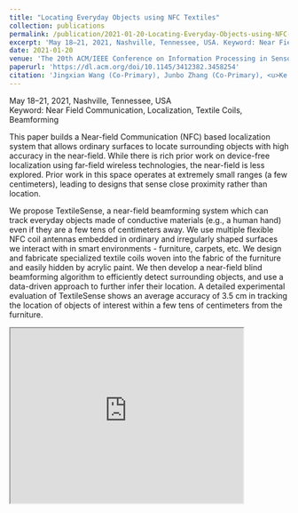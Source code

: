 ```yaml
---
title: "Locating Everyday Objects using NFC Textiles"
collection: publications
permalink: /publication/2021-01-20-Locating-Everyday-Objects-using-NFC-Textiles
excerpt: 'May 18–21, 2021, Nashville, Tennessee, USA. Keyword: Near Field Communication, Localization, Textile Coils, Beamforming'
date: 2021-01-20
venue: 'The 20th ACM/IEEE Conference on Information Processing in Sensor Networks (IPSN)'
paperurl: 'https://dl.acm.org/doi/10.1145/3412382.3458254'
citation: 'Jingxian Wang (Co-Primary), Junbo Zhang (Co-Primary), <u>Ke Li</u>, Chengfeng Pan, Carmel Majidi and Swarun Kumar. 2021. Locating Everyday Objects using NFC Textiles. <i>The 20th ACM/IEEE Conference on Information Processing in Sensor Networks (IPSN)</i>, Pages 1–12.'
---
```

May 18–21, 2021, Nashville, Tennessee, USA  
Keyword: Near Field Communication, Localization, Textile Coils, Beamforming

This paper builds a Near-field Communication (NFC) based localization system that allows ordinary surfaces to locate surrounding objects with high accuracy in the near-field. While there is rich prior work on device-free localization using far-field wireless technologies, the near-field is less explored. Prior work in this space operates at extremely small ranges (a few centimeters), leading to designs that sense close proximity rather than location.

We propose TextileSense, a near-field beamforming system which can track everyday objects made of conductive materials (e.g., a human hand) even if they are a few tens of centimeters away. We use multiple flexible NFC coil antennas embedded in ordinary and irregularly shaped surfaces we interact with in smart environments - furniture, carpets, etc. We design and fabricate specialized textile coils woven into the fabric of the furniture and easily hidden by acrylic paint. We then develop a near-field blind beamforming algorithm to efficiently detect surrounding objects, and use a data-driven approach to further infer their location. A detailed experimental evaluation of TextileSense shows an average accuracy of 3.5 cm in tracking the location of objects of interest within a few tens of centimeters from the furniture.

<!--Proposed a localization system design of a MIMO-enabled NFC reader which locates surrounding NFC tags as well as untagged conductive objects.-->
<!--The system achieved few centimeter-accurate location tracking of both tagged and untagged objects in proximity.-->
<!--The approach achieved an overall range of 20 cm of location tracking from the textile NFC reader.-->

<iframe width="420" height="315"
src="https://www.youtube.com/embed/Ieil0NQlk_M">
</iframe>

<!--Recommended citation: Jingxian Wang (Co-Primary), Junbo Zhang (Co-Primary), <u>Ke Li</u>, Chengfeng Pan, Carmel Majidi and Swarun Kumar. 2021. Locating Everyday Objects using NFC Textiles. <i>The 20th ACM/IEEE Conference on Information Processing in Sensor Networks (IPSN)</i>, Pages 1–12.-->
